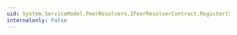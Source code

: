 ```yaml
---
uid: System.ServiceModel.PeerResolvers.IPeerResolverContract.Register(System.ServiceModel.PeerResolvers.RegisterInfo)
internalonly: False
---
```

